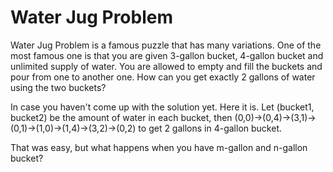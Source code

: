 # Water Jug Problem
Water Jug Problem is a famous puzzle that has many variations. One of the most famous one is that you are given 3-gallon bucket, 4-gallon bucket and unlimited supply of water. You are allowed to empty and fill the buckets and pour from one to another one. How can you get exactly 2 gallons of water using the two buckets?

In case you haven't come up with the solution yet. Here it is. Let (bucket1, bucket2) be the amount of water in each bucket, then (0,0)->(0,4)->(3,1)->(0,1)->(1,0)->(1,4)->(3,2)->(0,2) to get 2 gallons in 4-gallon bucket.

That was easy, but what happens when you have m-gallon and n-gallon bucket?

